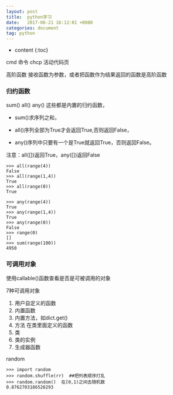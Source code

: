 ```yaml
---
layout: post
title:  python学习
date:   2017-06-21 16:12:01 +0800
categories: document
tag: python
---
```


* content
{:toc}

cmd 命令
chcp  活动代码页

高阶函数
接收函数为参数，或者把函数作为结果返回的函数是高阶函数

### 归约函数

sum()  all()  any()  这些都是内置的归约函数，

+ sum()求序列之和，

+ all()序列全部为True才会返回True,否则返回False，

+ any()序列中只要有一个是True就返回True，否则返回False。

注意：all([])返回True，any([])返回False

    >>> all(range(4))
    False
    >>> all(range(1,4))
    True
    >>> all(range(0))
    True

    >>> any(range(4))
    True
    >>> any(range(1,4))
    True
    >>> any(range(0))
    False
    >>> range(0)
    []
    >>> sum(range(100))
    4950

### 可调用对象

使用callable()函数查看是否是可被调用的对象

7种可调用对象

1. 用户自定义的函数
2. 内置函数
3. 内置方法，如dict.get()
4. 方法  在类里面定义的函数
5. 类
6. 类的实例
7. 生成器函数

random

    >>> import random
    >>> random.shuffle(rr)  ##把列表顺序打乱
    >>> random.random()  在[0,1)之间去随机数
    0.8762703186526293


